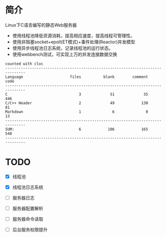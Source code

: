 # 简介
Linux下C语言编写的静态Web服务器
- 使用线程池降低资源消耗，提高相应速度，提高线程可管理性。
- 使用非阻塞socket+epoll(ET模式)+事件处理(Reactor)并发模型
- 使用异步线程池日志系统，记录线程池的运行状态。
- 使用webbench测试，可实现上万的并发连接数据交换


```
counted with cloc
-------------------------------------------------------------------------------
Language                     files          blank        comment           code
-------------------------------------------------------------------------------
C                                3             51             35            446
C/C++ Header                     2             49            130             81
Markdown                         1              6              0             13
-------------------------------------------------------------------------------
SUM:                             6            106            165            540
-------------------------------------------------------------------------------

```

# TODO
- [x] 线程池
- [x] 线程池日志系统
- [ ] 服务器日志
- [ ] 服务器配置解析
- [ ] 服务器命令读取
- [ ] 后台服务权限提升


